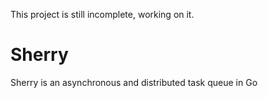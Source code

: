 This project is still incomplete, working on it.
# Sherry
Sherry is an asynchronous and distributed task queue in Go
